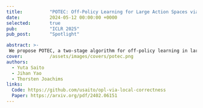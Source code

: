```yaml
---
title:          "POTEC: Off-Policy Learning for Large Action Spaces via Two-Stage Policy Decomposition"
date:           2024-05-12 00:00:00 +0000
selected:       true
pub:            "ICLR 2025"
pub_post:       "Spotlight"

abstract: >-
 We propose POTEC, a two-stage algorithm for off-policy learning in large discrete action spaces, addressing issues of excessive bias or variance in existing methods. POTEC combines clustering-based action decomposition and novel gradient estimation techniques to optimize policies.
cover:          /assets/images/covers/potec.png
authors:
  - Yuta Saito
  - Jihan Yao 
  - Thorsten Joachims
links:
  Code: https://github.com/usaito/opl-via-local-correctness
  Paper: https://arxiv.org/pdf/2402.06151
---
```

